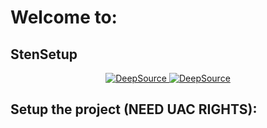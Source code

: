 # Welcome to:

## StenSetup

<p align="center">
  <a href="https://app.deepsource.com/gh/Structura-Engineering/StenSetup/">
    <img src="https://app.deepsource.com/gh/Structura-Engineering/StenSetup.svg/?label=active+issues&show_trend=true&token=bgfxoNs97C_0esIOstXNZW-k" alt="DeepSource">
    <img src="https://app.deepsource.com/gh/Structura-Engineering/StenSetup.svg/?label=resolved+issues&show_trend=true&token=bgfxoNs97C_0esIOstXNZW-k" alt="DeepSource">
  </a>
</p>

## Setup the project (NEED UAC RIGHTS):
